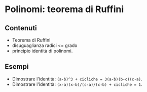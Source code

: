 # Polinomi: teorema di Ruffini

## Contenuti

- Teorema di Ruffini
- disuguaglianza radici <= grado
- principio identità di polinomi.

## Esempi

- Dimostrare l'identità: `(a-b)^3 + cicliche = 3(a-b)(b-c)(c-a)`.
- Dimostrare l'identità: `(x-a)(x-b)/(c-a)/(c-b) + cicliche = 1`.
